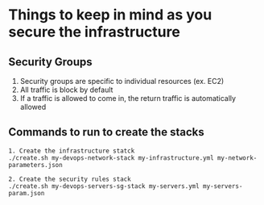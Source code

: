 # Things to keep in mind as you secure the infrastructure

## Security Groups
1. Security groups are specific to individual resources (ex. EC2)
2. All traffic is block by default
3. If a traffic is allowed to come in, the return traffic is automatically allowed

## Commands to run to create the stacks

```
1. Create the infrastructure statck
./create.sh my-devops-network-stack my-infrastructure.yml my-network-parameters.json

2. Create the security rules stack
./create.sh my-devops-servers-sg-stack my-servers.yml my-servers-param.json

```